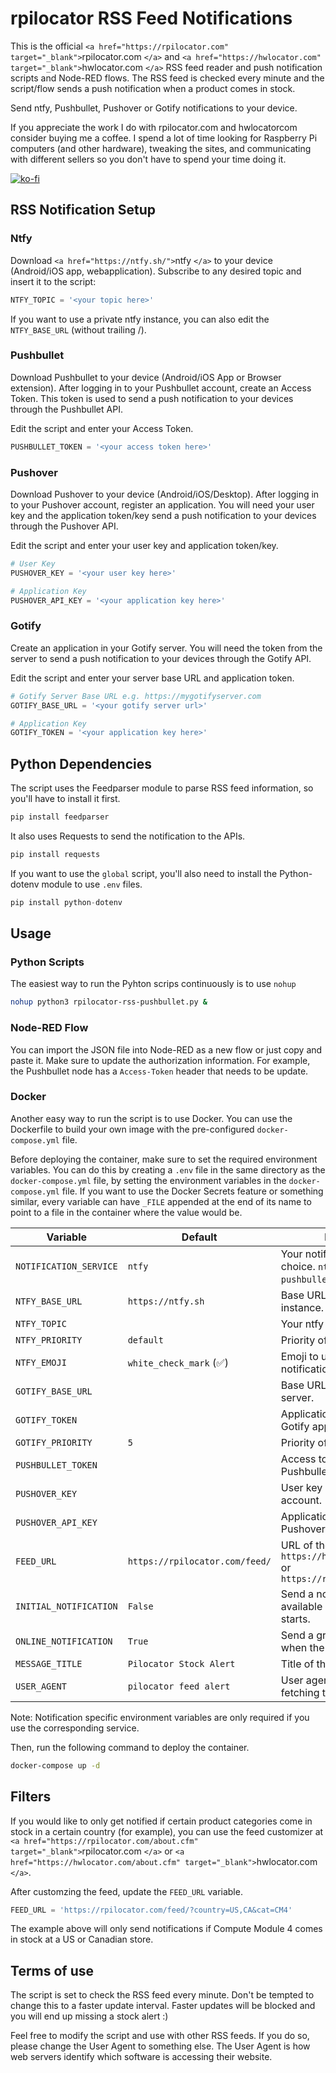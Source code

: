 # rpilocator RSS Feed Notifications

This is the official `<a href="https://rpilocator.com" target="_blank">`rpilocator.com `</a>` and `<a href="https://hwlocator.com" target="_blank">`hwlocator.com `</a>` RSS feed reader and push notification scripts and Node-RED flows. The RSS feed is checked every minute and the script/flow sends a push notification when a product comes in stock.

Send ntfy, Pushbullet, Pushover or Gotify notifications to your device.

If you appreciate the work I do with rpilocator.com and hwlocatorcom consider buying me a coffee. I spend a lot of time looking for Raspberry Pi computers (and other hardware), tweaking the sites, and communicating with different sellers so you don't have to spend your time doing it.

[![ko-fi](https://ko-fi.com/img/githubbutton_sm.svg)](https://ko-fi.com/J3J6BINRX)

## RSS Notification Setup

### Ntfy

Download `<a href="https://ntfy.sh/">`ntfy `</a>` to your device (Android/iOS app, webapplication). Subscribe to any desired topic and insert it to the script:

```python
NTFY_TOPIC = '<your topic here>'
```

If you want to use a private ntfy instance, you can also edit the `NTFY_BASE_URL` (without trailing /).

### Pushbullet

Download Pushbullet to your device (Android/iOS App or Browser extension). After logging in to your Pushbullet account, create an Access Token. This token is used to send a push notification to your devices through the Pushbullet API.

Edit the script and enter your Access Token.

```python
PUSHBULLET_TOKEN = '<your access token here>'
```

### Pushover

Download Pushover to your device (Android/iOS/Desktop). After logging in to your Pushover account, register an application. You will need your user key and the application token/key send a push notification to your devices through the Pushover API.

Edit the script and enter your user key and application token/key.

```python
# User Key
PUSHOVER_KEY = '<your user key here>'

# Application Key
PUSHOVER_API_KEY = '<your application key here>'
```

### Gotify

Create an application in your Gotify server. You will need the token from the server to send a push notification to your devices through the Gotify API.

Edit the script and enter your server base URL and application token.

```python
# Gotify Server Base URL e.g. https://mygotifyserver.com
GOTIFY_BASE_URL = '<your gotify server url>'

# Application Key
GOTIFY_TOKEN = '<your application key here>'
```

## Python Dependencies

The script uses the Feedparser module to parse RSS feed information, so you'll have to install it first.

```python
pip install feedparser
```

It also uses Requests to send the notification to the APIs.

```python
pip install requests
```

If you want to use the `global` script, you'll also need to install the Python-dotenv module to use `.env` files.

```python
pip install python-dotenv
```

## Usage

### Python Scripts

The easiest way to run the Pyhton scrips continuously is to use `nohup`

```bash
nohup python3 rpilocator-rss-pushbullet.py &
```

### Node-RED Flow

You can import the JSON file into Node-RED as a new flow or just copy and paste it. Make sure to update the authorization information. For example, the Pushbullet node has a ``Access-Token`` header that needs to be update.

### Docker

Another easy way to run the script is to use Docker. You can use the Dockerfile to build your own image with the pre-configured `docker-compose.yml` file.

Before deploying the container, make sure to set the required environment variables. You can do this by creating a `.env` file in the same directory as the `docker-compose.yml` file, by setting the environment variables in the `docker-compose.yml` file. 
If you want to use the Docker Secrets feature or something similar, every variable can have `_FILE` appended at the end of its name to point to a file in the container where the value would be.

| Variable               | Default                        | Description                                                                          |
| ---------------------- | ------------------------------ | ------------------------------------------------------------------------------------ |
| `NOTIFICATION_SERVICE` | `ntfy`                         | Your notification service of choice. `ntfy`, `gotify`, `pushbullet`or `pushover`     |
| `NTFY_BASE_URL`        | `https://ntfy.sh`              | Base URL of your ntfy instance.                                                      |
| `NTFY_TOPIC`           |                                | Your ntfy topic.                                                                     |
| `NTFY_PRIORITY`        | `default`                      | Priority of the notification.                                                        |
| `NTFY_EMOJI`           | `white_check_mark` (✅)         | Emoji to use in the notification.                                                    |
| `GOTIFY_BASE_URL`      |                                | Base URL of your Gotify server.                                                      |
| `GOTIFY_TOKEN`         |                                | Application token of your Gotify application.                                        |
| `GOTIFY_PRIORITY`      | `5`                            | Priority of the notification.                                                        |
| `PUSHBULLET_TOKEN`     |                                | Access token of your Pushbullet account.                                             |
| `PUSHOVER_KEY`         |                                | User key of your Pushover account.                                                   |
| `PUSHOVER_API_KEY`     |                                | Application token of your Pushover application.                                      |
| `FEED_URL`             | `https://rpilocator.com/feed/` | URL of the RSS feed. `https://hwlocator.com/feed/` or `https://rpilocator.com/feed/` |
| `INITIAL_NOTIFICATION` | `False`                        | Send a notification for every available item when the script starts.                 |
| `ONLINE_NOTIFICATION`  | `True`                         | Send a greetings notification when the script starts.                                |
| `MESSAGE_TITLE`        | `Pilocator Stock Alert`        | Title of the notification.                                                           |
| `USER_AGENT`           | `pilocator feed alert`         | User agent to use when fetching the RSS feed.                                        |

Note: Notification specific environment variables are only required if you use the corresponding service.

Then, run the following command to deploy the container.

```bash
docker-compose up -d
```

## Filters

If you would like to only get notified if certain product categories come in stock in a certain country (for example), you can use the feed customizer at `<a href="https://rpilocator.com/about.cfm" target="_blank">`rpilocator.com `</a>` or `<a href="https://hwlocator.com/about.cfm" target="_blank">`hwlocator.com `</a>`.

After customzing the feed, update the `FEED_URL` variable.

```python
FEED_URL = 'https://rpilocator.com/feed/?country=US,CA&cat=CM4'

```

The example above will only send notifications if Compute Module 4 comes in stock at a US or Canadian store.

## Terms of use

The script is set to check the RSS feed every minute. Don't be tempted to change this to a faster update interval. Faster updates will be blocked and you
will end up missing a stock alert :)

Feel free to modify the script and use with other RSS feeds. If you do so, please change the User Agent to something else. The User Agent is how web servers
identify which software is accessing their website.
